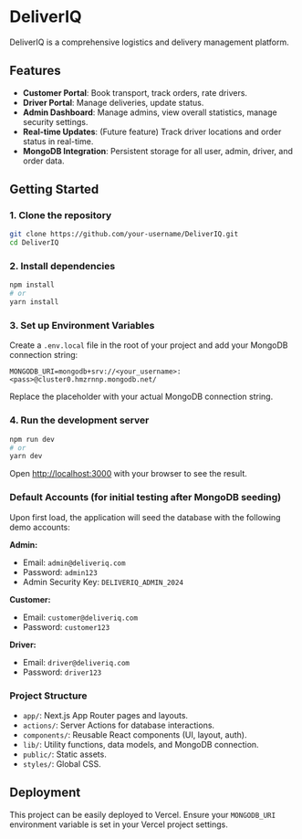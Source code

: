 # DeliverIQ

DeliverIQ is a comprehensive logistics and delivery management platform.

## Features

- **Customer Portal**: Book transport, track orders, rate drivers.
- **Driver Portal**: Manage deliveries, update status.
- **Admin Dashboard**: Manage admins, view overall statistics, manage security settings.
- **Real-time Updates**: (Future feature) Track driver locations and order status in real-time.
- **MongoDB Integration**: Persistent storage for all user, admin, driver, and order data.

## Getting Started

### 1. Clone the repository

```bash
git clone https://github.com/your-username/DeliverIQ.git
cd DeliverIQ
```

### 2. Install dependencies

```bash
npm install
# or
yarn install
```

### 3. Set up Environment Variables

Create a `.env.local` file in the root of your project and add your MongoDB connection string:

```
MONGODB_URI=mongodb+srv://<your_username>:<pass>@cluster0.hmzrnnp.mongodb.net/
```

Replace the placeholder with your actual MongoDB connection string.

### 4. Run the development server

```bash
npm run dev
# or
yarn dev
```

Open [http://localhost:3000](http://localhost:3000) with your browser to see the result.

### Default Accounts (for initial testing after MongoDB seeding)

Upon first load, the application will seed the database with the following demo accounts:

**Admin:**
- Email: `admin@deliveriq.com`
- Password: `admin123`
- Admin Security Key: `DELIVERIQ_ADMIN_2024`

**Customer:**
- Email: `customer@deliveriq.com`
- Password: `customer123`

**Driver:**
- Email: `driver@deliveriq.com`
- Password: `driver123`

### Project Structure

- `app/`: Next.js App Router pages and layouts.
- `actions/`: Server Actions for database interactions.
- `components/`: Reusable React components (UI, layout, auth).
- `lib/`: Utility functions, data models, and MongoDB connection.
- `public/`: Static assets.
- `styles/`: Global CSS.

## Deployment

This project can be easily deployed to Vercel. Ensure your `MONGODB_URI` environment variable is set in your Vercel project settings.
